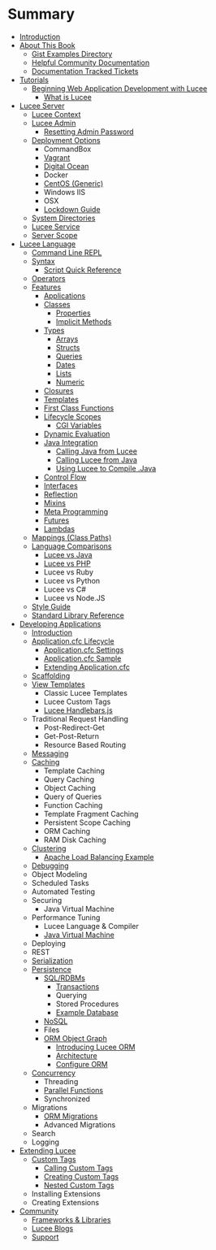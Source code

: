 # Summary

* [Introduction](README.md)
* [About This Book](about_this_book.md)
    * [Gist Examples Directory](gist_examples_directory.md)
    * [Helpful Community Documentation](helpful_community_documentation.md)
    * [Documentation Tracked Tickets](documentation_tracked_tickets.md)
* [Tutorials](chapter1.md)
    * [Beginning Web Application Development with Lucee](beginning_web_application_development_with_lucee.md)
        * [What is Lucee](what_is_lucee.md)
* [Lucee Server](lucee_server.md)
    * [Lucee Context](lucee_context.md)
    * [Lucee Admin](lucee_admin.md)
        * [Resetting Admin Password](resetting_admin_password.md)
    * [Deployment Options](deployment_options.md)
        * CommandBox
        * [Vagrant](vagrant.md)
        * [Digital Ocean](digital_ocean.md)
        * Docker
        * [CentOS \(Generic\)](centos_generic.md)
        * Windows IIS
        * OSX
        * [Lockdown Guide](lockdown_guide.md)
    * [System Directories](system_directories.md)
    * [Lucee Service](lucee_service.md)
    * [Server Scope](server_scope.md)
* [Lucee Language](lucee_language.md)
    * [Command Line REPL](command_line_repl.md)
    * [Syntax](syntax.md)
        * [Script Quick Reference](script_cheat_sheet.md)
    * [Operators](operators.md)
    * [Features](features.md)
        * [Applications](applications.md)
        * [Classes](classes.md)
            * [Properties](properties.md)
            * [Implicit Methods](implicit_property_functions.md)
        * [Types](types.md)
            * [Arrays](arrays.md)
            * [Structs](structs.md)
            * [Queries](queries.md)
            * [Dates](dates.md)
            * [Lists](lists.md)
            * [Numeric](numeric.md)
        * [Closures](closures.md)
        * [Templates](templates.md)
        * [First Class Functions](first_class_functions.md)
        * [Lifecycle Scopes](lifecycle_scopes.md)
            * [CGI Variables](cgi_variables.md)
        * [Dynamic Evaluation](dynamic_evaluation.md)
        * [Java Integration](java_integration.md)
            * [Calling Java from Lucee](calling_java_from_lucee.md)
            * [Calling Lucee from Java](calling_lucee_from_java.md)
            * [Using Lucee to Compile .Java](using_lucee_to_compile_java.md)
        * [Control Flow](control_flow.md)
        * [Interfaces](interfaces.md)
        * [Reflection](reflection.md)
        * [Mixins](mixins.md)
        * [Meta Programming](meta_programming.md)
        * [Futures](futures.md)
        * [Lambdas](lambdas.md)
    * [Mappings \(Class Paths\)](mappings_class_paths.md)
    * [Language Comparisons](language_comparisons.md)
        * [Lucee vs Java](lucee_vs_java.md)
        * [Lucee vs PHP](lucee_vs_php.md)
        * Lucee vs Ruby
        * Lucee vs Python
        * Lucee vs C\#
        * Lucee vs Node.JS
    * [Style Guide](style_guide.md)
    * [Standard Library Reference](standard_library_reference.md)
* [Developing Applications](developing_applications.md)
    * [Introduction](introduction.md)
    * [Application.cfc Lifecycle](applicationcfc_lifecycle.md)
        * [Application.cfc Settings](applicationcfc_settings.md)
        * [Application.cfc Sample](applicationcfc_sample.md)
        * [Extending Application.cfc](extending_applicationcfc.md)
    * [Scaffolding](scaffolding.md)
    * [View Templates](view_templates.md)
        * Classic Lucee Templates
        * Lucee Custom Tags
        * [Lucee Handlebars.js](lucee_handlebarsjs.md)
    * Traditional Request Handling
        * Post-Redirect-Get
        * Get-Post-Return
        * Resource Based Routing
    * [Messaging](messaging.md)
    * [Caching](caching.md)
        * Template Caching
        * Query Caching
        * Object Caching
        * Query of Queries
        * Function Caching
        * Template Fragment Caching
        * Persistent Scope Caching
        * ORM Caching
        * RAM Disk Caching
    * [Clustering](clustering.md)
        * [Apache Load Balancing Example](apache_load_balancing_example.md)
    * [Debugging](debugging.md)
    * Object Modeling
    * Scheduled Tasks
    * Automated Testing
    * Securing
        * Java Virtual Machine
    * Performance Tuning
        * Lucee Language & Compiler
        * [Java Virtual Machine](java_virtual_machine.md)
    * Deploying
    * REST
    * [Serialization](serialization.md)
    * [Persistence](persistence.md)
        * [SQL\/RDBMs](sqlrdbms.md)
            * [Transactions](transactions.md)
            * Querying
            * Stored Procedures
            * [Example Database](example_database.md)
        * [NoSQL](nosql.md)
        * Files
        * [ORM Object Graph](orm.md)
            * [Introducing Lucee ORM](introducing_lucee_orm.md)
            * [Architecture](architecture.md)
            * [Configure ORM](configure_orm.md)
    * [Concurrency](concurrency.md)
        * Threading
        * [Parallel Functions](parallel_functions.md)
        * Synchronized
    * Migrations
        * [ORM Migrations](orm_migrations.md)
        * Advanced Migrations
    * Search
    * Logging
* [Extending Lucee](extending_lucee.md)
    * [Custom Tags](custom_tags.md)
        * [Calling Custom Tags](calling_custom_tags.md)
        * [Creating Custom Tags](creating_custom_tags.md)
        * [Nested Custom Tags](nested_custom_tags.md)
    * Installing Extensions
    * Creating Extensions
* [Community](community.md)
    * [Frameworks & Libraries](frameworks_&_libraries.md)
    * [Lucee Blogs](lucee_blogs.md)
    * [Support](support.md)

